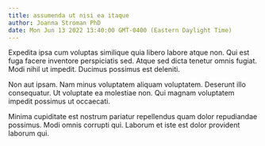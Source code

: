 ```yaml
---
title: assumenda ut nisi ea itaque
author: Joanna Stroman PhD
date: Mon Jun 13 2022 13:40:00 GMT-0400 (Eastern Daylight Time)
---
```

Expedita ipsa cum voluptas similique quia libero labore atque non. Qui est fuga facere inventore perspiciatis sed. Atque sed dicta tenetur omnis fugiat. Modi nihil ut impedit. Ducimus possimus est deleniti.

 Non aut ipsam. Nam minus voluptatem aliquam voluptatem. Deserunt illo consequatur. Ut voluptate ea molestiae non. Qui magnam voluptatem impedit possimus ut occaecati.

 Minima cupiditate est nostrum pariatur repellendus quam dolor repudiandae possimus. Modi omnis corrupti qui. Laborum et iste est dolor provident laborum qui.